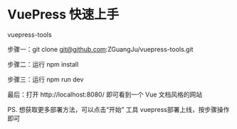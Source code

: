 # VuePress 快速上手

vuepress-tools

步骤一：git clone git@github.com:ZGuangJu/vuepress-tools.git

步骤二：运行 npm install

步骤三：运行 npm run dev

最后：打开 http://localhost:8080/ 即可看到一个 Vue 文档风格的网站

PS. 想获取更多部署方法，可以点击“开始” 工具 vuepress部署上线，按步骤操作即可